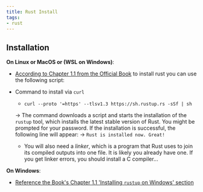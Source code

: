 ```yaml
---
title: Rust Install
tags:
- rust
---
```



## Installation

**On Linux or MacOS or (WSL on Windows)**:

- [According to Chapter 1.1 from the Official Book](https://doc.rust-lang.org/stable/book/ch01-01-installation.html) to install rust you can use the following script:

- Command to install via `curl`

  - ```shell
    curl --proto '=https' --tlsv1.3 https://sh.rustup.rs -sSf | sh
    ```

  -> The command downloads a script and starts the installation of the `rustup` tool, which installs the latest stable version of Rust. You might be prompted for your password. If the installation is successful, the following line will appear:
    -> ```Rust is installed now. Great!```
  - You will also need a *linker*, which is a program that Rust uses to join its compiled outputs into one file. It is likely you already have one. If you get linker errors, you should install a C compiler...

**On Windows**:

- [Reference the Book's Chapter 1.1 'Installing `rustup` on Windows' section](https://doc.rust-lang.org/stable/book/ch01-01-installation.html#installing-rustup-on-windows)
